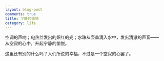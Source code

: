 ```yaml
---
layout: blog-post
comments: true
title: 宁静的愉悦
category: life
---
```


空调的声响；电热丝发出的炽红的光；水珠从壶盖滴入水中，发出清澈的声音——从空寂的心中，升起宁静的愉悦。

这里还有别的什么吗？人们所说的幸福，不过是一个空寂的心罢了。